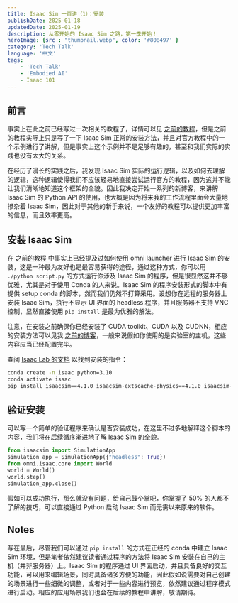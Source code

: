 ```yaml
---
title: Isaac Sim 一百讲（1）：安装
publishDate: 2025-01-18
updatedDate: 2025-01-19
description: 从零开始的 Isaac Sim 之路，第一季开始！
heroImage: {src : "thumbnail.webp", color: '#808497' }
category: 'Tech Talk'
language: '中文'
tags:
    - 'Tech Talk'
    - 'Embodied AI'
    - Isaac 101
---
```


## 前言

事实上在此之前已经写过一次相关的教程了，详情可以见 [之前的教程](isaac-sim-notes)，但是之前的教程实际上只是写了一下 Isaac Sim 正常的安装方法，并且对官方教程中的一个示例进行了讲解，但是事实上这个示例并不是足够有趣的，甚至和我们实际的实践也没有太大的关系。

在经历了漫长的实践之后，我发现 Isaac Sim 实际的运行逻辑，以及如何去理解的逻辑，这种逻辑使得我们不应该轻易地直接尝试运行官方的教程，因为这并不能让我们清晰地知道这个框架的全貌。因此我决定开始一系列的新博客，来讲解 Isaac Sim 的 Python API 的使用，也大概是因为将来我的工作流程里面会大量地掺杂着 Isaac Sim，因此对于其他的新手来说，一个友好的教程可以提供更加丰富的信息，而且效率更高。

## 安装 Isaac Sim

在 [之前的教程](isaac-sim-notes) 中事实上已经提及过如何使用 omni launcher 进行 Isaac Sim 的安装，这是一种最为友好也是最容易获得的途径，通过这种方式，你可以用 `./python script.py` 的方式运行你涉及 Isaac Sim 的程序，但是很显然这并不够优雅，尤其是对于使用 Conda 的人来说。Isaac Sim 的程序安装形式的脚本中有提供 setup conda 的脚本，然而我们仍然不打算采用。设想你在远程的服务器上安装 Isaac Sim，执行不显示 UI 界面的 headless 程序，并且服务器不支持 VNC 控制，显然直接使用 `pip install` 是最为优雅的解法。

注意，在安装之前确保你已经安装了 CUDA toolkit、CUDA 以及 CUDNN，相应的安装方法可以见我 [之前的博客](torch)，一般来说假如你使用的是实验室的主机，这些内容应当已经配置完毕。

查阅 [Isaac Lab 的文档](https://isaac-sim.github.io/IsaacLab/main/source/setup/installation/pip_installation.html) 以找到安装的指令：

```bash
conda create -n isaac python=3.10
conda activate isaac
pip install isaacsim==4.1.0 isaacsim-extscache-physics==4.1.0 isaacsim-extscache-kit==4.1.0 isaacsim-extscache-kit-sdk==4.1.0 --extra-index-url https://pypi.nvidia.com
```

## 验证安装

可以写一个简单的验证程序来确认是否安装成功，在这里不过多地解释这个脚本的内容，我们将在后续循序渐进地了解 Isaac Sim 的全貌。

```python
from isaacsim import SimulationApp
simulation_app = SimulationApp({"headless": True})
from omni.isaac.core import World
world = World()
world.step()
simulation_app.close()
```

假如可以成功执行，那么就没有问题，给自己鼓个掌吧，你掌握了 50% 的人都不了解的技巧，可以直接通过 Python 启动 Isaac Sim 而无需以来原来的软件。

## Notes

写在最后，尽管我们可以通过 `pip install` 的方式在正经的 conda 中建立 Isaac Sim 环境，但是笔者依然建议读者通过程序的方法将 Isaac Sim 安装在自己的主机（并非服务器）上。Isaac Sim 的程序通过 UI 界面启动，并且具备良好的交互功能，可以用来编辑场景，同时具备诸多方便的功能，因此假如说需要对自己创建的场景进行一些细微的调整，或者对于一些内容进行预览，依然建议通过程序模式进行启动。相应的应用场景我们也会在后续的教程中讲解，敬请期待。